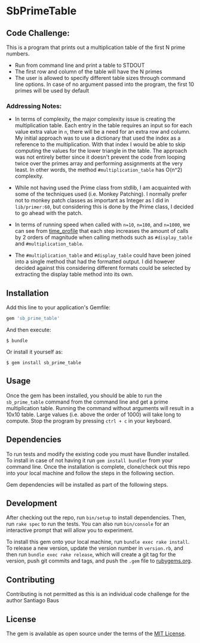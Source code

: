 # SbPrimeTable

## Code Challenge:

This is a program that prints out a multiplication table of the first N prime numbers.

- Run from command line and print a table to STDOUT
- The first row and column of the table will have the N primes
- The user is allowed to specify different table sizes through command line options. In case of no argument passed into the program, the first 10 primes will be used by default

### Addressing Notes:

- In terms of complexity, the major complexity issue is creating the multiplication table. Each entry in the table requires an input so for each value extra value in `n`, there will be a need for an extra row and column. My initial approach was to use a dictionary that used the index as a reference to the multiplication. With that index I would be able to skip computing the values for the lower triangle in the table. The approach was not entirely better since it doesn't prevent the code from looping twice over the primes array and performing assignments at the very least. In other words, the method `#multiplication_table` has O(n^2) complexity.

- While not having used the Prime class from stdlib, I am acquainted with some of the techniques used (i.e. Monkey Patching). I normally prefer not to monkey patch classes as important as Integer as I did in `lib/primer:60`, but considering this is done by the Prime class, I decided to go ahead with the patch.

- In terms of running speed when called with `n=10`, `n=100`, and `n=1000`, we can see from [time_profile](time_profile.txt) that each step increases the amount of calls by 2 orders of magnitude when calling methods such as `#display_table` and `#multiplication_table`.

- The `#multiplication_table` and `#display_table` could have been joined into a single method that had the formatted output. I did however decided against this considering different formats could be selected by extracting the display table method into its own.

## Installation

Add this line to your application's Gemfile:

```ruby
gem 'sb_prime_table'
```

And then execute:

    $ bundle

Or install it yourself as:

    $ gem install sb_prime_table

## Usage

Once the gem has been installed, you should be able to run the `sb_prime_table` command from the command line and get a prime multiplication table.
Running the command without arguments will result in a 10x10 table. Large values (i.e. above the order of 1000) will take long to compute. Stop the program by pressing `ctrl + c` in your keyboard.

## Dependencies

To run tests and modify the existing code you must have Bundler installed. To install in case of not having it run `gem install bundler` from your command line.
Once the installation is complete, clone/check out this repo into your local machine and follow the steps in the following section.

Gem dependencies will be installed as part of the following steps.

## Development

After checking out the repo, run `bin/setup` to install dependencies. Then, run `rake spec` to run the tests. You can also run `bin/console` for an interactive prompt that will allow you to experiment.

To install this gem onto your local machine, run `bundle exec rake install`. To release a new version, update the version number in `version.rb`, and then run `bundle exec rake release`, which will create a git tag for the version, push git commits and tags, and push the `.gem` file to [rubygems.org](https://rubygems.org).

## Contributing

Contributing is not permitted as this is an individual code challenge for the author Santiago Baus

## License

The gem is available as open source under the terms of the [MIT License](https://opensource.org/licenses/MIT).
